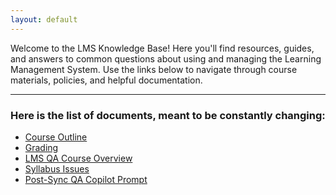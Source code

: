 ```yaml
---
layout: default
---
```


Welcome to the LMS Knowledge Base! Here you'll find resources, guides, and answers to common questions about using and managing the Learning Management System. Use the links below to navigate through course materials, policies, and helpful documentation.

* * *

### Here is the list of documents, meant to be constantly changing:

* [Course Outline](./docs/course-outline.md)
* [Grading](./docs/grading.md)
* [LMS QA Course Overview](/docs/LMS_QA_Course_Overview_and_Syllabus_Checklist.md)
* [Syllabus Issues](docs/syllabus-issues.md)
* [Post-Sync QA Copilot Prompt](/docs/PSQA.md)